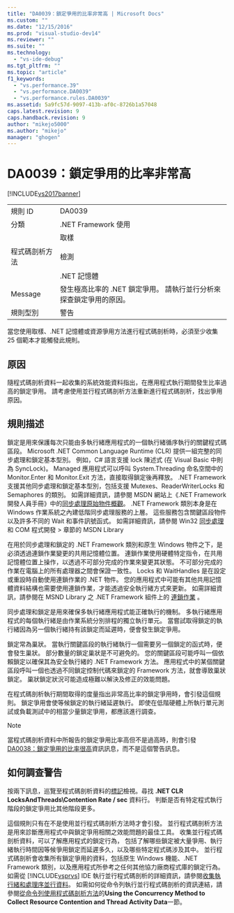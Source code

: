 ```yaml
---
title: "DA0039：鎖定爭用的比率非常高 | Microsoft Docs"
ms.custom: ""
ms.date: "12/15/2016"
ms.prod: "visual-studio-dev14"
ms.reviewer: ""
ms.suite: ""
ms.technology: 
  - "vs-ide-debug"
ms.tgt_pltfrm: ""
ms.topic: "article"
f1_keywords: 
  - "vs.performance.39"
  - "vs.performance.DA0039"
  - "vs.performance.rules.DA0039"
ms.assetid: 5a9fc57d-9097-413b-af0c-8726b1a57048
caps.latest.revision: 9
caps.handback.revision: 9
author: "mikejo5000"
ms.author: "mikejo"
manager: "ghogen"
---
```

# DA0039：鎖定爭用的比率非常高
[!INCLUDE[vs2017banner](../code-quality/includes/vs2017banner.md)]

|||  
|-|-|  
|規則 ID|DA0039|  
|分類|.NET Framework 使用|  
|程式碼剖析方法|取樣<br /><br /> 檢測<br /><br /> .NET 記憶體|  
|Message|發生極高比率的 .NET 鎖定爭用。  請執行並行分析來探查鎖定爭用的原因。|  
|規則型別|警告|  
  
 當您使用取樣、.NET 記憶體或資源爭用方法進行程式碼剖析時，必須至少收集 25 個範本才能觸發此規則。  
  
## 原因  
 隨程式碼剖析資料一起收集的系統效能資料指出，在應用程式執行期間發生比率過高的鎖定爭用。  請考慮使用並行程式碼剖析方法重新進行程式碼剖析，找出爭用原因。  
  
## 規則描述  
 鎖定是用來保護每次只能由多執行緒應用程式的一個執行緒循序執行的關鍵程式碼區段。  Microsoft .NET Common Language Runtime \(CLR\) 提供一組完整的同步處理和鎖定基本型別。  例如，C\# 語言支援 lock 陳述式 \(在 Visual Basic 中則為 SyncLock\)。  Managed 應用程式可以呼叫 System.Threading 命名空間中的 Monitor.Enter 和 Monitor.Exit 方法，直接取得鎖定後再釋放。  .NET Framework 支援其他同步處理和鎖定基本型別，包括支援 Mutexes、ReaderWriterLocks 和 Semaphores 的類別。  如需詳細資訊，請參閱 MSDN 網站上《.NET Framework 開發人員手冊》中的[同步處理原始物件概觀](http://go.microsoft.com/fwlink/?LinkId=177867)。  .NET Framework 類別本身是在 Windows 作業系統之內建低階同步處理服務的上層。  這些服務包含關鍵區段物件以及許多不同的 Wait 和事件訊號函式。  如需詳細資訊，請參閱 Win32 [同步處理](http://go.microsoft.com/fwlink/?LinkId=177869) 和 COM 程式開發 \> 章節的 MSDN Library  
  
 在用於同步處理和鎖定的 .NET Framework 類別和原生 Windows 物件之下，是必須透過連鎖作業變更的共用記憶體位置。  連鎖作業使用硬體特定指令，在共用記憶體位置上操作，以透過不可部分完成的作業來變更其狀態。  不可部分完成的作業在電腦上的所有處理器之間會保證一致性。  Locks 和 WaitHandles 是在設定或重設時自動使用連鎖作業的 .NET 物件。  您的應用程式中可能有其他共用記憶體資料結構也需要使用連鎖作業，才能透過安全執行緒方式來更新。  如需詳細資訊，請參閱在 MSND Library 之 .NET Framework 組件上的 [連鎖作業](http://go.microsoft.com/fwlink/?LinkId=177870) 。  
  
 同步處理和鎖定是用來確保多執行緒應用程式能正確執行的機制。  多執行緒應用程式的每個執行緒是由作業系統分別排程的獨立執行單元。  當嘗試取得鎖定的執行緒因為另一個執行緒持有該鎖定而延遲時，便會發生鎖定爭用。  
  
 鎖定常為巢狀。  當執行關鍵區段的執行緒執行一個需要另一個鎖定的函式時，便會發生巢狀。  部分數量的鎖定巢狀是不可避免的。  您的關鍵區段可能呼叫一個依賴鎖定以確保其為安全執行緒的 .NET Framework 方法。  應用程式中的某個關鍵區段呼叫一個也透過不同鎖定控制代碼來鎖定的 Framework 方法，就會導致巢狀鎖定。  巢狀鎖定狀況可能造成極難以解決及修正的效能問題。  
  
 在程式碼剖析執行期間取得的度量指出非常高比率的鎖定爭用時，會引發這個規則。  鎖定爭用會使等候鎖定的執行緒延遲執行。  即使在低階硬體上所執行單元測試或負載測試中的相當少量鎖定爭用，都應該進行調查。  
  
> [!NOTE]
>  當程式碼剖析資料中所報告的鎖定爭用比率高但不是過高時，則會引發 [DA0038：鎖定爭用的比率很高](../profiling/da0038-high-rate-of-lock-contentions.md)資訊訊息，而不是這個警告訊息。  
  
## 如何調查警告  
 按兩下訊息，巡覽至程式碼剖析資料的[標記](../profiling/marks-view.md)檢視。尋找 **.NET CLR LocksAndThreads\\Contention Rate \/ sec** 資料行。  判斷是否有特定程式執行階段的鎖定爭用比其他階段更多。  
  
 這個規則只有在不是使用並行程式碼剖析方法時才會引發。  並行程式碼剖析方法是用來診斷應用程式中與鎖定爭用相關之效能問題的最佳工具。  收集並行程式碼剖析資料，可以了解應用程式的鎖定行為，  包括了解哪些鎖定被大量爭用、執行緒執行時間因等候爭用鎖定而延遲多久，以及哪些特定程式碼涉及其中。  並行程式碼剖析會收集所有鎖定爭用的資料，包括原生 Windows 機能、.NET Framework 類別，以及應用程式所參考之任何其他協力廠商程式庫的鎖定行為。  如需從 [!INCLUDE[vsprvs](../code-quality/includes/vsprvs_md.md)] IDE 執行並行程式碼剖析的詳細資訊，請參閱[收集執行緒和處理序並行資料](../profiling/collecting-thread-and-process-concurrency-data.md)。  如需如何從命令列執行並行程式碼剖析的資訊連結，請參閱[從命令列使用程式碼剖析方法](../profiling/using-profiling-methods-to-collect-performance-data-from-the-command-line.md)的**Using the Concurrency Method to Collect Resource Contention and Thread Activity Data**一節。